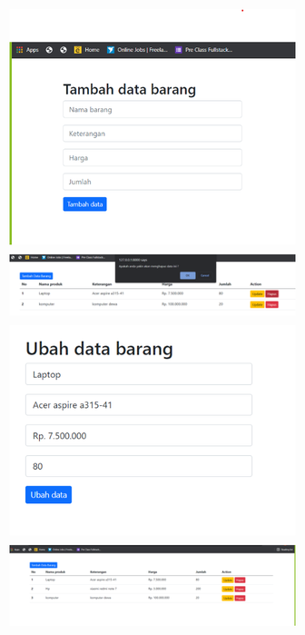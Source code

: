 ![img1](https://github.com/Chandra-Kurnia/crud-produk/blob/master/public/img/create.png?raw=true)

![img1](https://github.com/Chandra-Kurnia/crud-produk/blob/master/public/img/delete.png?raw=true)

![img1](https://github.com/Chandra-Kurnia/crud-produk/blob/master/public/img/update.png?raw=true)

![img1](https://github.com/Chandra-Kurnia/crud-produk/blob/master/public/img/home.png?raw=true)
